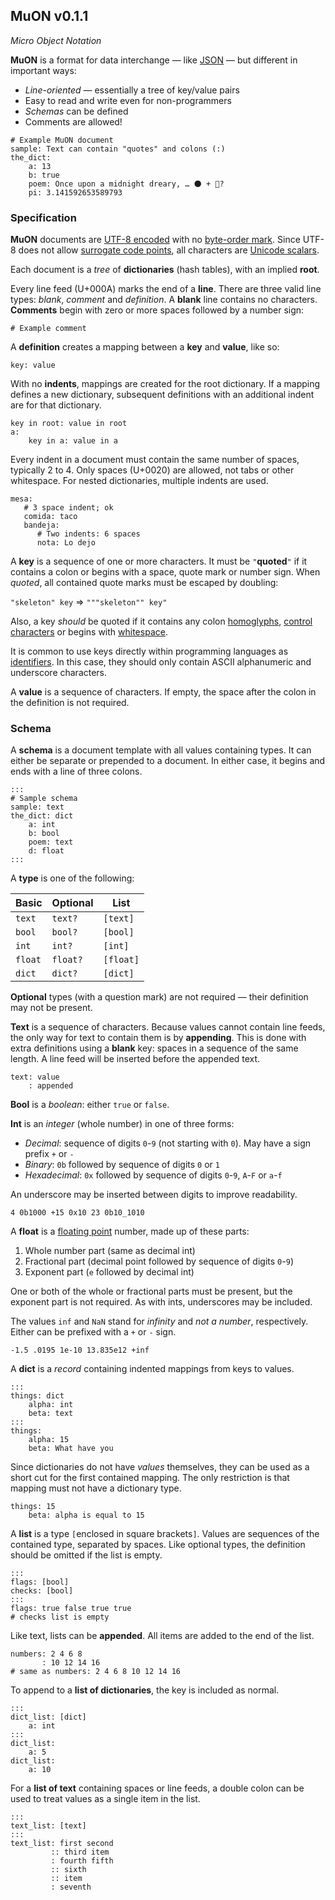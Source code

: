 ## MuON v0.1.1

*Micro Object Notation*

**MuON** is a format for data interchange — like
[JSON](https://en.wikipedia.org/wiki/JSON) — but different in important ways:
  * *Line-oriented* — essentially a tree of key/value pairs
  * Easy to read and write even for non-programmers
  * *Schemas* can be defined
  * Comments are allowed!

```
# Example MuON document
sample: Text can contain "quotes" and colons (:)
the_dict:
    a: 13
    b: true
    poem: Once upon a midnight dreary, … 🌑 + 🌁?
    pi: 3.141592653589793
```

### Specification

**MuON** documents are [UTF-8 encoded](https://en.wikipedia.org/wiki/UTF-8)
with no [byte-order mark](https://unicode.org/glossary/#byte_order_mark).
Since UTF-8 does not allow
[surrogate code points](https://unicode.org/glossary/#surrogate_code_point),
all characters are
[Unicode scalars](https://unicode.org/glossary/#unicode_scalar_value).

Each document is a *tree* of **dictionaries** (hash tables), with an implied
**root**.

Every line feed (U+000A) marks the end of a **line**.  There are three valid
line types: *blank*, *comment* and *definition*.  A **blank** line contains no
characters.  **Comments** begin with zero or more spaces followed by a number
sign:

`# Example comment`

A **definition** creates a mapping between a **key** and **value**, like so:
```
key: value
```

With no **indents**, mappings are created for the root dictionary.  If a
mapping defines a new dictionary, subsequent definitions with an additional
indent are for that dictionary.

```
key in root: value in root
a:
    key in a: value in a
```

Every indent in a document must contain the same number of spaces, typically
2 to 4.  Only spaces (U+0020) are allowed, not tabs or other whitespace.  For
nested dictionaries, multiple indents are used.

```
mesa:
   # 3 space indent; ok
   comida: taco
   bandeja:
      # Two indents: 6 spaces
      nota: Lo dejo
```

A **key** is a sequence of one or more characters.  It must be `"`**quoted**`"`
if it contains a colon or begins with a space, quote mark or number sign.  When
*quoted*, all contained quote marks must be escaped by doubling:

`"skeleton" key` ⇒ `"""skeleton"" key"`

Also, a key *should* be quoted if it contains any colon
[homoglyphs](https://en.wikipedia.org/wiki/Homoglyph#Unicode_homoglyphs),
[control characters](https://en.wikipedia.org/wiki/Unicode_control_characters)
or begins with [whitespace](https://en.wikipedia.org/wiki/Whitespace_character).

It is common to use keys directly within programming languages as
[identifiers](https://en.wikipedia.org/wiki/Identifier#In_computer_languages).
In this case, they should only contain ASCII alphanumeric and underscore
characters.

A **value** is a sequence of characters.  If empty, the space after the colon
in the definition is not required.

### Schema

A **schema** is a document template with all values containing types.  It can
either be separate or prepended to a document.  In either case, it begins and
ends with a line of three colons.

```
:::
# Sample schema
sample: text
the_dict: dict
    a: int
    b: bool
    poem: text
    d: float
:::
```

A **type** is one of the following:

Basic   | Optional |   List
------- | -------- | ---------
`text`  | `text?`  | `[text]`
`bool`  | `bool?`  | `[bool]`
`int`   | `int?`   | `[int]`
`float` | `float?` | `[float]`
`dict`  | `dict?`  | `[dict]`

**Optional** types (with a question mark) are not required — their definition
may not be present.

**Text** is a sequence of characters.  Because values cannot contain line
feeds, the only way for text to contain them is by **appending**.  This is done
with extra definitions using a **blank** key: spaces in a sequence of the same
length.  A line feed will be inserted before the appended text.

```
text: value
    : appended
```

**Bool** is a *boolean*: either `true` or `false`.

**Int** is an *integer* (whole number) in one of three forms:

  * *Decimal*: sequence of digits `0`-`9` (not starting with `0`).  May have a
    sign prefix `+` or `-`
  * *Binary*: `0b` followed by sequence of digits `0` or `1`
  * *Hexadecimal*: `0x` followed by sequence of digits `0`-`9`, `A`-`F` or
    `a`-`f`

An underscore may be inserted between digits to improve readability.

`4 0b1000 +15 0x10 23 0b10_1010`

A **float** is a
[floating point](https://en.wikipedia.org/wiki/IEEE_754) number, made up of
these parts:
  1. Whole number part (same as decimal int)
  2. Fractional part (decimal point followed by sequence of digits `0`-`9`)
  3. Exponent part (`e` followed by decimal int)

One or both of the whole or fractional parts must be present, but the exponent
part is not required.  As with ints, underscores may be included.

The values `inf` and `NaN` stand for *infinity* and *not a number*,
respectively.  Either can be prefixed with a `+` or `-` sign.

`-1.5 .0195 1e-10 13.835e12 +inf`

A **dict** is a *record* containing indented mappings from keys to values.

```
:::
things: dict
    alpha: int
    beta: text
:::
things:
    alpha: 15
    beta: What have you
```

Since dictionaries do not have *values* themselves, they can be used as a short
cut for the first contained mapping.  The only restriction is that mapping must
not have a dictionary type.

```
things: 15
    beta: alpha is equal to 15
```

A **list** is a type `[`enclosed in square brackets`]`.  Values are sequences
of the contained type, separated by spaces.  Like optional types, the
definition should be omitted if the list is empty.

```
:::
flags: [bool]
checks: [bool]
:::
flags: true false true true
# checks list is empty
```

Like text, lists can be **appended**.  All items are added to the end of the
list.

```
numbers: 2 4 6 8
       : 10 12 14 16
# same as numbers: 2 4 6 8 10 12 14 16
```

To append to a **list of dictionaries**, the key is included as normal.

```
:::
dict_list: [dict]
    a: int
:::
dict_list:
    a: 5
dict_list:
    a: 10
```

For a **list of text** containing spaces or line feeds, a double colon can be
used to treat values as a single item in the list.

```
:::
text_list: [text]
:::
text_list: first second
         :: third item
         : fourth fifth
         :: sixth
         :: item
         : seventh
```
